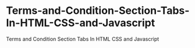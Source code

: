 # Terms-and-Condition-Section-Tabs-In-HTML-CSS-and-Javascript
Terms and Condition Section Tabs In HTML CSS and Javascript
